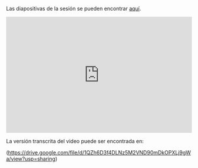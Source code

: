 Las diapositivas de la sesión se pueden encontrar [aquí](https://github.com/dphi-official/convolutional_neural_networks_essentials/blob/master/presentation/CNN%20Essentials.pdf).


<iframe width="100%" height="315" src="https://www.youtube.com/embed/YyoSuP_aFN8" title="Reproductor de video de YouTube" frameborder="0" allow="acelerómetro; reproducción automática; portapapeles -escribir; medios cifrados; giroscopio; imagen en imagen" allowfullscreen></iframe>

La versión transcrita del video puede ser encontrada en:

(https://drive.google.com/file/d/1QZh6D3f4DLNz5M2VND90mDkOPXLj9gWa/view?usp=sharing)